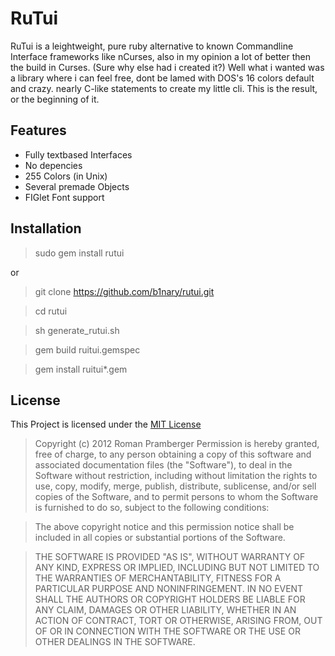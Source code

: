 # RuTui
RuTui is a leightweight, pure ruby alternative to known Commandline Interface frameworks like nCurses, also in my opinion a lot of better then the build in Curses. (Sure why else had i created it?) Well what i wanted was a library where i can feel free, dont be lamed with DOS's 16 colors default and crazy. nearly C-like statements to create my little cli. This is the result, or the beginning of it.

## Features

-  Fully textbased Interfaces
-  No depencies
-  255 Colors (in Unix)
-  Several premade Objects
-  FIGlet Font support

## Installation

> sudo gem install rutui

or

> git clone https://github.com/b1nary/rutui.git

> cd rutui

> sh generate_rutui.sh

> gem build ruitui.gemspec

> gem install ruitui*.gem

## License
This Project is licensed under the [MIT License](http://de.wikipedia.org/wiki/MIT-Lizenz)

> Copyright (c) 2012 Roman Pramberger
> Permission is hereby granted, free of charge, to any person obtaining a copy of this software and associated documentation files (the "Software"), to deal in the Software without restriction, including without limitation the rights to use, copy, modify, merge, publish, distribute, sublicense, and/or sell copies of the Software, and to permit persons to whom the Software is furnished to do so, subject to the following conditions:

> The above copyright notice and this permission notice shall be included in all copies or substantial portions of the Software.

> THE SOFTWARE IS PROVIDED "AS IS", WITHOUT WARRANTY OF ANY KIND, EXPRESS OR IMPLIED, INCLUDING BUT NOT LIMITED TO THE WARRANTIES OF MERCHANTABILITY, FITNESS FOR A PARTICULAR PURPOSE AND NONINFRINGEMENT. IN NO EVENT SHALL THE AUTHORS OR COPYRIGHT HOLDERS BE LIABLE FOR ANY CLAIM, DAMAGES OR OTHER LIABILITY, WHETHER IN AN ACTION OF CONTRACT, TORT OR OTHERWISE, ARISING FROM, OUT OF OR IN CONNECTION WITH THE SOFTWARE OR THE USE OR OTHER DEALINGS IN THE SOFTWARE.
